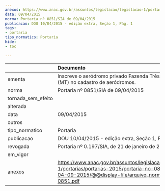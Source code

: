 ```yaml
---
anexos: https://www.anac.gov.br/assuntos/legislacao/legislacao-1/portarias/portarias-2015/portaria-no-0851-sia-de-04-09-2015/@@display-file/arquivo_norma/PA2015-0851.pdf
data: 09/04/2015
norma: Portaria nº 0851/SIA de 09/04/2015
publicacao: DOU 10/04/2015 - edição extra, Seção 1, Pág. 1
tags:
- portaria
tipo_normatico: Portaria
hide: 
- toc 
 
---
```


|                    | Documento                                                                                                                                                         |
|:-------------------|:------------------------------------------------------------------------------------------------------------------------------------------------------------------|
| ementa             | Inscreve o aeródromo privado Fazenda Três Flechas (MT) no cadastro de aeródromos.                                                                                 |
| norma              | Portaria nº 0851/SIA de 09/04/2015                                                                                                                                |
| tornada_sem_efeito |                                                                                                                                                                   |
| alterada           |                                                                                                                                                                   |
| data               | 09/04/2015                                                                                                                                                        |
| outros             |                                                                                                                                                                   |
| tipo_normatico     | Portaria                                                                                                                                                          |
| publicacao         | DOU 10/04/2015 - edição extra, Seção 1, Pág. 1                                                                                                                    |
| revogada           | Portaria nº 0.197/SIA, de 21 de  janeiro de 2019                                                                                                                  |
| em_vigor           |                                                                                                                                                                   |
| anexos             | https://www.anac.gov.br/assuntos/legislacao/legislacao-1/portarias/portarias-2015/portaria-no-0851-sia-de-04-09-2015/@@display-file/arquivo_norma/PA2015-0851.pdf |